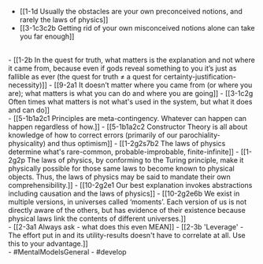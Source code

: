 - [[1-1d Usually the obstacles are your own preconceived notions, and rarely the laws of physics]]
- [[3-1c3c2b Getting rid of your own misconceived notions alone can take you far enough]]
<br>
- [[1-2b In the quest for truth, what matters is the explanation and not where it came from, because even if gods reveal something to you it’s just as fallible as ever (the quest for truth ≠ a quest for certainty-justification-necessity)]]
- [[9-2a1 It doesn’t matter where you came from (or where you are); what matters is what you can do and where you are going]]
- [[3-1c2g Often times what matters is not what's used in the system, but what it does and can do]]
<br>
- [[5-1b1a2c1 Principles are meta-contingency. Whatever can happen can happen regardless of how.]]
- [[5-1b1a2c2 Constructor Theory is all about knowledge of how to correct errors (primarily of our parochiality-physicality) and thus optimism]]
- [[1-2g2s7b2 The laws of physics determine what's rare-common, probable-improbable, finite-infinite]]
- [[1-2g2p The laws of physics, by conforming to the Turing principle, make it physically possible for those same laws to become known to physical objects. Thus, the laws of physics may be said to mandate their own comprehensibility.]]
- [[10-2g2e1 Our best explanation invokes abstractions including causation and the laws of physics]]
- [[10-2g2e6b We exist in multiple versions, in universes called ‘moments’. Each version of us is not directly aware of the others, but has evidence of their existence because physical laws link the contents of different universes.]]
<br>
- [[2-3a1 Always ask - what does this even MEAN]]
- [[2-3b 'Leverage' - The effort put in and its utility-results doesn't have to correlate at all. Use this to your advantage.]]
<br>
- #MentalModelsGeneral
- #develop
